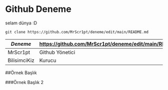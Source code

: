 # Github Deneme

selam dünya :D 

`git clone https://github.com/MrScr1pt/deneme/edit/main/README.md`
  
| ***Deneme*** | https://github.com/MrScr1pt/deneme/edit/main/README.md |
|-|-| 
|MrScr1pt | Github Yönetici |
|BilisimciKiz | Kurucu |

##Örnek Başlık

###Örnek Başlık 2
